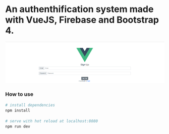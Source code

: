 # An authenthification system made with VueJS, Firebase and Bootstrap 4.


![Authenthification System](https://raw.githubusercontent.com/bennymeier/VueJS-authenthification/master/auth.PNG)


### How to use

``` bash
# install dependencies
npm install

# serve with hot reload at localhost:8080
npm run dev
```
